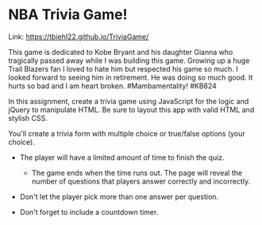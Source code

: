 <h1>NBA Trivia Game!</h1>

Link: https://tbiehl22.github.io/TriviaGame/

This game is dedicated to Kobe Bryant and his daughter Gianna who tragically passed away while I was building this game. Growing up
a huge Trail Blazers fan I loved to hate him but respected his game so much. I looked forward to seeing him in retirement. He was
doing so much good. It hurts so bad and I am heart broken. #Mambamentality! #KB824

In this assignment, create a trivia game using JavaScript for the logic and jQuery to manipulate HTML. Be sure to layout this app with valid HTML and stylish CSS.

You'll create a trivia form with multiple choice or true/false options (your choice).

* The player will have a limited amount of time to finish the quiz. 

  * The game ends when the time runs out. The page will reveal the number of questions that players answer correctly and incorrectly.

* Don't let the player pick more than one answer per question.

* Don't forget to include a countdown timer.
